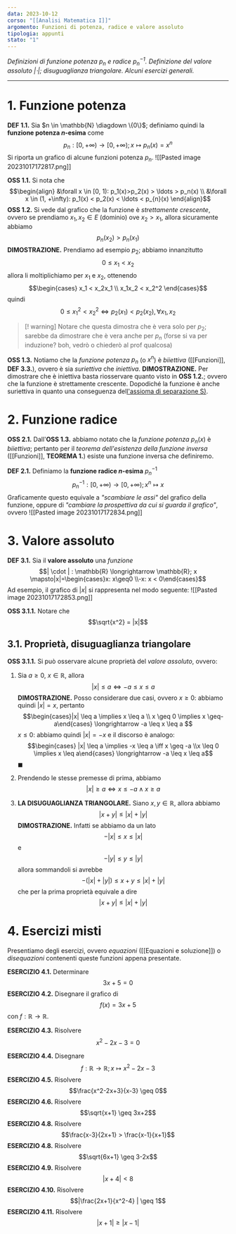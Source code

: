 ```yaml
---
data: 2023-10-12
corso: "[[Analisi Matematica I]]"
argomento: Funzioni di potenza, radice e valore assoluto
tipologia: appunti
stato: "1"
---
```

*Definizioni di funzione potenza $p_n$ e radice $p_n^{-1}$. Definizione del valore assoluto $| \cdot |$; disuguaglianza triangolare. Alcuni esercizi generali.*
- - -
# 1. Funzione potenza
**DEF 1.1.** Sia $n \in \mathbb{N} \diagdown \{0\}$; definiamo quindi la **funzione potenza $n$-esima** come $$p_n : [0, +\infty) \longrightarrow[0, +\infty); x \mapsto p_n(x) = x^n$$
Si riporta un grafico di alcune funzioni potenza $p_n$.
![[Pasted image 20231017172817.png]]

**OSS 1.1.** Si nota che $$\begin{align} &\forall x \in [0, 1): p_1(x)>p_2(x) > \ldots > p_n(x) \\ &\forall x \in (1, +\infty): p_1(x) < p_2(x) < \ldots < p_{n}(x)  \end{align}$$
**OSS 1.2.** Si vede dal grafico che la funzione è *strettamente crescente*, ovvero se prendiamo $x_1, x_2 \in E$ (dominio) ove $x_2 > x_1$, allora sicuramente abbiamo $$p_n(x_2) > p_n(x_1)$$
	**DIMOSTRAZIONE.** 
	Prendiamo ad esempio $p_2$; abbiamo innanzitutto$$0 \leq x_1 < x_2$$allora li moltiplichiamo per $x_1$ e $x_2$, ottenendo $$\begin{cases} x_1 < x_2x_1 \\ x_1x_2 < x_2^2 \end{cases}$$quindi $$0 \leq x_1^2 < x_2^2 \iff p_2(x_1) < p_2(x_2), \forall x_1, x_2$$
>[! warning] Notare che questa dimostra che è vera solo per $p_2$; sarebbe da dimostrare che è vera anche per $p_n$ (forse si va per induzione? boh, vedrò o chiederò al prof qualcosa)

**OSS 1.3.** Notiamo che la *funzione potenza* $p_n$ (o $x^n$) è *biiettiva* ([[Funzioni]], **DEF 3.3.**), ovvero è sia *suriettiva* che *iniettiva*.
	**DIMOSTRAZIONE.**
	Per dimostrare che è iniettiva basta riosservare quanto visto in **OSS 1.2.**; ovvero che la funzione è strettamente crescente.
	Dopodiché la funzione è anche suriettiva in quanto una conseguenza del[l'assioma di separazione S)](Assiomi%20dei%20Numeri%20Reali).

# 2. Funzione radice
**OSS 2.1.** Dall'**OSS 1.3.** abbiamo notato che la *funzione potenza* $p_n(x)$ è *biiettiva*; pertanto per il *teorema dell'esistenza della funzione inversa* ([[Funzioni]], **TEOREMA 1.**) esiste una funzione inversa che definiremo.

**DEF 2.1.** Definiamo la **funzione radice $n$-esima** $p_n^{-1}$ $$p_n^{-1}: [0, +\infty) \longrightarrow [0, +\infty); x^n \mapsto x$$
Graficamente questo equivale a *"scambiare le assi"* del grafico della funzione, oppure di *"cambiare la prospettiva da cui si guarda il grafico"*, ovvero
![[Pasted image 20231017172834.png]]
# 3. Valore assoluto
**DEF 3.1.** Sia il **valore assoluto** una *funzione* $$| \cdot | : \mathbb{R} \longrightarrow \mathbb{R}; x \mapsto|x|=\begin{cases}x: x\geq0 \\-x: x < 0\end{cases}$$Ad esempio, il grafico di $| x |$  si rappresenta nel modo seguente:
![[Pasted image 20231017172853.png]]

**OSS 3.1.1.** Notare che $$\sqrt{x^2} = |x|$$
## 3.1. Proprietà, disuguaglianza triangolare
**OSS 3.1.1.** Si può osservare alcune proprietà del *valore assoluto*, ovvero:
1. Sia $a \geq 0$, $x \in \mathbb{R}$, allora $$|x| \leq a \iff -a \leq x \leq a$$
	**DIMOSTRAZIONE.**
	Posso considerare due casi, ovvero
	$x \geq 0$: abbiamo quindi $|x| = x$, pertanto $$\begin{cases}|x| \leq a \implies x \leq a \\ x \geq 0 \implies x \geq-a\end{cases} \longrightarrow -a \leq x \leq a $$
	$x \leq 0$: abbiamo quindi $|x| = -x$ e il discorso è analogo: $$\begin{cases} |x| \leq a \implies -x \leq a \iff x \geq -a \\x \leq 0 \implies x \leq a\end{cases} \longrightarrow -a \leq x \leq a$$$\blacksquare$

2. Prendendo le stesse premesse di prima, abbiamo $$|x| \geq a \iff x \leq -a \land x \geq a$$
3. **LA DISUGUAGLIANZA TRIANGOLARE.** 
   Siano $x, y \in \mathbb{R}$, allora abbiamo $$|x + y | \leq |x| + |y|$$
   **DIMOSTRAZIONE.**
   Infatti se abbiamo da un lato
   $$-|x| \leq x \leq  |x|$$e $$-|y| \leq y \leq |y| $$allora sommandoli si avrebbe $$-(|x|+|y|)\leq x+y \leq|x| + |y|$$che per la prima proprietà equivale a dire $$|x+y| \leq |x| + |y|$$
# 4. Esercizi misti
Presentiamo degli esercizi, ovvero *equazioni* ([[Equazioni e soluzione]]) o *disequazioni* contenenti queste funzioni appena presentate.

**ESERCIZIO 4.1.** Determinare $$3x+5=0$$
**ESERCIZIO 4.2.** Disegnare il grafico di $$f(x) = 3x+5$$con $f: \mathbb{R} \longrightarrow \mathbb{R}$.

**ESERCIZIO 4.3.** Risolvere $$ x^2 -2x - 3 = 0$$

**ESERCIZIO 4.4.** Disegnare $$f: \mathbb{R}\longrightarrow\mathbb{R}; x \mapsto x^2-2x-3 $$
**ESERCIZIO 4.5.** Risolvere $$\frac{x^2-2x+3}{x-3} \geq 0$$
**ESERCIZIO 4.6.** Risolvere $$\sqrt{x+1} \geq 3x+2$$
**ESERCIZIO 4.8.** Risolvere $$\frac{x-3}{2x+1} > \frac{x-1}{x+1}$$
**ESERCIZIO 4.8.** Risolvere $$\sqrt{6x+1} \geq 3-2x$$
**ESERCIZIO 4.9.** Risolvere $$|x+4| < 8$$
**ESERCIZIO 4.10.** Risolvere $$|\frac{2x+1}{x^2-4} | \geq 1$$
**ESERCIZIO 4.11.** Risolvere $$|x+1| \geq |x-1|$$